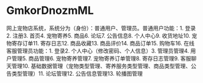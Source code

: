 # GmkorDnozmML
网上宠物店系统，系统分为（身份）：普通用户、管理员。普通用户功能：1. 登录2. 注册3. 首页4. 宠物寄养5. 商品6. 论坛7. 公告信息8. 个人中心9. 收货地址10. 宠物寄存订单11. 寄存日志12. 商品收藏13. 商品评价14. 商品订单15. 购物车16. 在线客服管理员功能：1. 登录2. 个人中心（修改密码、个人信息）3. 管理员管理4. 用户管理5. 商品管理6. 宠物寄养管理7. 宠物寄养订单管理8. 寄存日志管理9. 客服聊天管理10. 基础数据管理（宠物类型管理、寄养服务类型管理、商品类型管理、公告类型管理）11. 论坛管理12. 公告信息管理13. 轮播图管理 
